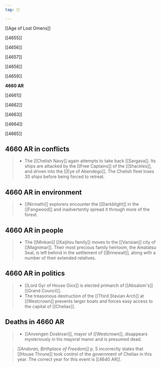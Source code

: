 ```yaml
---
tag: 🕛

---
```

[[Age of Lost Omens]]


[[4655]]

[[4656]]

[[4657]]

[[4658]]

[[4659]]

**4660 AR**

[[4661]]

[[4662]]

[[4663]]

[[4664]]

[[4665]]



## 4660 AR in conflicts

>  - The [[Chelish Navy]] again attempts to take back [[Sargava]]. Its ships are attacked by the [[Free Captains]] of the [[Shackles]], and driven into the [[Eye of Abendego]]. The Chelish fleet loses 30 ships before being forced to retreat.


## 4660 AR in environment

>  - [[Nirmathi]] explorers encounter the [[Darkblight]] in the [[Fangwood]] and inadvertently spread it through more of the forest.


## 4660 AR in people

>  - The [[Minkan]] [[Kaijitsu family]] moves to the [[Varisian]] city of [[Magnimar]]. Their most precious family heirloom, the Amatatsu Seal, is left behind in the settlement of [[Brinewall]], along with a number of their extended relatives.


## 4660 AR in politics

>  - [[Lord Gyr of House Gixx]] is elected primarch of [[Absalom's]] [[Grand Council]].
>  - The treasonous destruction of the [[Third Stavian Arch]] at [[Westcrown]] prevents larger boats and forces easy access to the capital of [[Cheliax]].


## Deaths in 4660 AR

>  - [[Anvengen Doskivari]], mayor of [[Westcrown]], disappears mysteriously in his mayoral manor and is presumed dead.

>  *[[Andoran, Birthplace of Freedom]]* p. 5 incorrectly states that [[House Thrune]] took control of the government of Cheliax in this year. The correct year for this event is [[4640 AR]].






